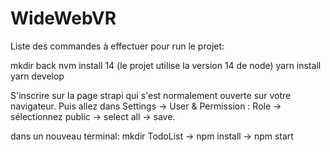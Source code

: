 # WideWebVR

Liste des commandes à effectuer pour run le projet:

mkdir back
nvm install 14 (le projet utilise la version 14 de node)
yarn install
yarn develop

S'inscrire sur la page strapi qui s'est normalement ouverte sur votre navigateur.
Puis allez dans Settings -> User & Permission : Role -> sélectionnez public -> select all -> save.

dans un nouveau terminal: 
mkdir TodoList ->
npm install -> 
npm start

